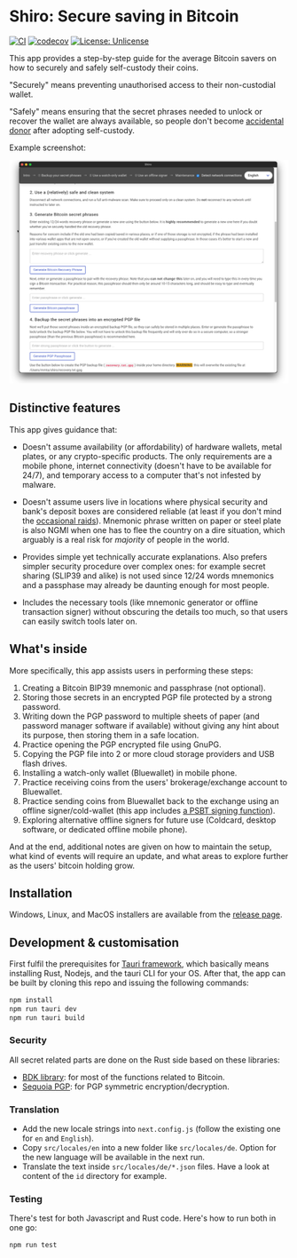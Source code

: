 # Shiro: Secure saving in Bitcoin

[![CI](https://github.com/mmta/shiro/actions/workflows/publish-self-hosted.yaml/badge.svg)](https://github.com/mmta/shiro/actions/workflows/publish-self-hosted.yaml) [![codecov](https://codecov.io/gh/mmta/shiro/branch/master/graph/badge.svg?token=2MXPPPDZEN)](https://codecov.io/gh/mmta/shiro) [![License: Unlicense](https://img.shields.io/badge/license-Unlicense-blue.svg)](http://unlicense.org/)

This app provides a step-by-step guide for the average Bitcoin savers on how to securely and safely self-custody their coins.

"Securely" means preventing unauthorised access to their non-custodial wallet.

"Safely" means ensuring that the secret phrases needed to unlock or recover the wallet are always available, so people don't become [accidental donor](https://bitcointalk.org/index.php?topic=198.msg1647#msg1647) after adopting self-custody.

Example screenshot:

![Screenshot](docs/screenshot.png)

<!--- This section is only for those curious enough to peek ;)
## Motivation

I couldn't in good conscience recommend a safe and secure adoption path for the average non-technical person interested in Bitcoin.

The whole crypto space just have too many confusing terms, vulnerabilities and exploits, platform risks, self-custody risks, and outright scams and frauds, so I've always just said, "Stay away unless you're tech-savvy enough, have lots of time to learn, and can actively manage your position."

This app allows me now to say, "If you really want to start, buy small amount of bitcoin from <*insert a locally-regulated and currently-seems-solvent crypto exchange*>, download Shiro, and then follow the instructions in there."
-->

## Distinctive features

This app gives guidance that:
- Doesn't assume availability (or affordability) of hardware wallets, metal plates, or any crypto-specific products. The only requirements are a mobile phone, internet connectivity (doesn't have to be available for 24/7), and temporary access to a computer that's not infested by malware.

- Doesn't assume users live in locations where physical security and bank's deposit boxes are considered reliable (at least if you don't mind the [occasional raids](https://www.latimes.com/california/story/2022-09-30/judge-backs-fbi-beverly-hills-safe-deposit-box-raid)). Mnemonic phrase written on paper or steel plate is also NGMI when one has to flee the country on a dire situation, which arguably is a real risk for _majority_ of people in the world.

- Provides simple yet technically accurate explanations. Also prefers simpler security procedure over complex ones: for example secret sharing (SLIP39 and alike) is not used since 12/24 words mnemonics and a passphase may already be daunting enough for most people.

- Includes the necessary tools (like mnemonic generator or offline transaction signer) without obscuring the details too much, so that users can easily switch tools later on.

## What's inside

More specifically, this app assists users in performing these steps:

1. Creating a Bitcoin BIP39 mnemonic and passphrase (not optional).
1. Storing those secrets in an encrypted PGP file protected by a strong password.
1. Writing down the PGP password to multiple sheets of paper (and password manager software if available) without giving any hint about its purpose, then storing them in a safe location.
1. Practice opening the PGP encrypted file using GnuPG.
1. Copying the PGP file into 2 or more cloud storage providers and USB flash drives.
1. Installing a watch-only wallet (Bluewallet) in mobile phone.
1. Practice receiving coins from the users' brokerage/exchange account to Bluewallet.
1. Practice sending coins from Bluewallet back to the exchange using an offline signer/cold-wallet (this app includes [a PSBT signing function](docs/signer.png)).
1. Exploring alternative offline signers for future use (Coldcard, desktop software, or dedicated offline mobile phone).

And at the end, additional notes are given on how to maintain the setup, what kind of events will require an update, and what areas to explore further as the users' bitcoin holding grow.

## Installation

Windows, Linux, and MacOS installers are available from the [release page](https://github.com/mmta/shiro/releases/latest).

## Development & customisation

First fulfil the prerequisites for [Tauri framework](https://tauri.app/), which basically means installing Rust, Nodejs, and the tauri CLI for your OS. After that, the app can be built by cloning this repo and issuing the following commands:

```shell
npm install
npm run tauri dev
npm run tauri build
```

### Security

All secret related parts are done on the Rust side based on these libraries:

- [BDK library](https://github.com/bitcoindevkit/bdk): for most of the functions related to Bitcoin.
- [Sequoia PGP](https://gitlab.com/sequoia-pgp/sequoia): for PGP symmetric encryption/decryption.

### Translation

- Add the new locale strings into `next.config.js` (follow the existing one for `en` and `English`).
- Copy `src/locales/en` into a new folder like `src/locales/de`. Option for the new language will be available in the next run.
- Translate the text inside `src/locales/de/*.json` files. Have a look at content of the `id` directory for example.

### Testing

There's test for both Javascript and Rust code. Here's how to run both in one go:

```shell
npm run test
```

